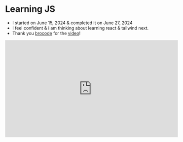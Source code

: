 # Learning JS

- I started on June 15, 2024 & completed it on June 27, 2024
- I feel confident & i am thinking about learning react & tailwind next.
- Thank you [brocode](https://www.youtube.com/@BroCodez) for the [video](https://youtu.be/lfmg-EJ8gm4)!


<iframe width="560" height="315" src="https://www.youtube.com/embed/lfmg-EJ8gm4?si=3g10mk4zkZY0gDSb" title="YouTube video player" frameborder="0" allow="accelerometer; autoplay; clipboard-write; encrypted-media; gyroscope; picture-in-picture; web-share" referrerpolicy="strict-origin-when-cross-origin" allowfullscreen></iframe>